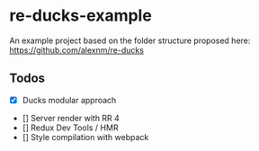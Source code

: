 # re-ducks-example
An example project based on the folder structure proposed here: https://github.com/alexnm/re-ducks

## Todos
- [x] Ducks modular approach
- [] Server render with RR 4
- [] Redux Dev Tools / HMR
- [] Style compilation with webpack
